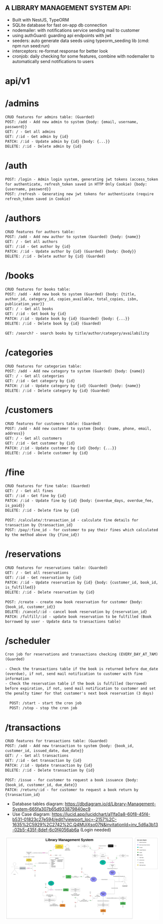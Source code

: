 ## A LIBRARY MANAGEMENT SYSTEM API:

- Built with NestJS, TypeORM
- SQLite database for fast on-app db connection
- nodemailer: with notifications service sending mail to customer
- using authGuard: guarding api endpoints with jwt
- seeders: auto generate data seeds using typeorm_seeding lib (cmd: npm run seed:run)
- interceptors: re-format response for better look
- cronjob: daily checking for some features, combine with nodemailer to automatically send notifications to users

# api/v1

# /admins

    CRUD features for admins table: (Guarded)
    POST: /add - Add new admin to system {body: {email, username, password}}
    GET: / - Get all admins
    GET: /:id - Get admin by {id}
    PATCH: /:id - Update admin by {id} {body: {...}}
    DELETE: /:id - Delete admin by {id}

# /auth

    POST: /login - Admin login system, generating jwt tokens (access_token for authenticate, refresh_token saved in HTTP Only Cookie) {body: {username, password}}
    POST: /refresh - Generating new jwt tokens for authenticate (require refresh_token saved in Cookie)

# /authors

    CRUD features for authors table:
    POST: /add - Add new author to system (Guarded) {body: {name}}
    GET: / - Get all authors
    GET: /:id - Get author by {id}
    PATCH: /:id - Update author by {id} (Guarded) {body: {body}}
    DELETE: /:id - Delete author by {id} (Guarded)

# /books

    CRUD features for books table:
    POST: /add - Add new book to system (Guarded) {body: {title, author_id, category_id, copies_available, total_copies, isbn, publication_year}}
    GET: / - Get all books
    GET: /:id - Get book by {id}
    PATCH: /:id - Update book by {id} (Guarded) {body: {...}}
    DELETE: /:id - Delete book by {id} (Guarded)

    GET: /search? - search books by title/author/category/availability

# /categories

    CRUD features for categories table:
    POST: /add - Add new category to system (Guarded) {body: {name}}
    GET: / - Get all categories
    GET: /:id - Get category by {id}
    PATCH: /:id - Update category by {id} (Guarded) {body: {name}}
    DELETE: /:id - Delete category by {id} (Guarded)

# /customers

    CRUD features for customers table: (Guarded)
    POST: /add - Add new customer to system {body: {name, phone, email, address}}
    GET: / - Get all customers
    GET: /:id - Get customer by {id}
    PATCH: /:id - Update customer by {id} {body: {...}}
    DELETE: /:id - Delete customer by {id}

# /fine

    CRUD features for fine table: (Guarded)
    GET: / - Get all fines
    GET: /:id - Get fine by {id}
    PATCH: /:id - Update fine by {id} {body: {overdue_days, overdue_fee, is_paid}}
    DELETE: /:id - Delete fine by {id}

    POST: /calculate/:transaction_id - calculate fine details for transaction by {transaction_id}
    POST: /pay/:fine_id - for customer to pay their fines which calculated by the method above (by {fine_id})

# /reservations

    CRUD features for reservations table: (Guarded)
    GET: / - Get all reservations
    GET: /:id - Get reservation by {id}
    PATCH: /:id - Update reservation by {id} {body: {customer_id, book_id, is_fulfilled}}
    DELETE: /:id - Delete reservation by {id}

    POST: /create - create new book reservation for customer {body: {book_id, customer_id}}
    DELETE: /cancel/:id - cancel book reservation by {reservation_id}
    PATCH: /fulfill/:id - update book reservation to be fulfilled (Book borrowed by user - Update data to transactions table)

# /scheduler

    Cron job for reservations and transactions checking (EVERY_DAY_AT_7AM) (Guarded)

    - Check the transactions table if the book is returned before due_date (overdue), if not, send mail notification to customer with fine information
    - Check the reservation table if the book is fulfilled (borrowed) before expiration, if not, send mail notification to customer and set the penalty timer for that customer's next book reservation (3 days)

      POST: /start - start the cron job
      POST: /stop - stop the cron job

# /transactions

    CRUD features for transactions table: (Guarded)
    POST: /add - Add new transaction to system {body: {book_id, customer_id, issued_date, due_date}}
    GET: / - Get all transactions
    GET: /:id - Get transaction by {id}
    PATCH: /:id - Update transaction by {id}
    DELETE: /:id - Delete transaction by {id}

    POST: /issue - for customer to request a book issuance {body: {book_id, customer_id, due_date}}
    PATCH: /return/:id - for customer to request a book return by {transaction_id}

- Database tables diagram: https://dbdiagram.io/d/Library-Management-System-665fa307b65d933879840ec9
- Use Case diagram: https://lucid.app/lucidchart/a11fa0a8-60f8-45f4-b531-01823c27e594/edit?viewport_loc=-2157%2C-1635%2C5929%2C2742%2C.Q4MUjXso07N&invitationId=inv_5d6a3b13-02b5-435f-8def-6c0f4056ab6a (Login needed)

![usecasediagram](Use_case_diagram.jpeg)
